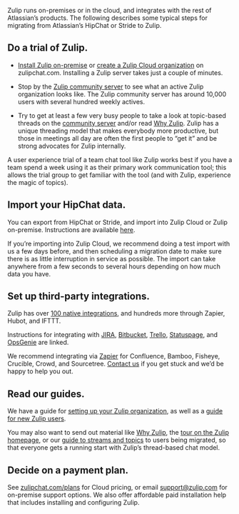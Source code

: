 Zulip runs on-premises or in the cloud, and integrates with the rest of
Atlassian’s products. The following describes some typical steps for
migrating from Atlassian’s HipChat or Stride to Zulip.

## Do a trial of Zulip.

* [Install Zulip on-premise](https://zulip.readthedocs.io/en/stable/production/install.html)
or [create a Zulip Cloud organization](https://zulipchat.com/new) on
zulipchat.com. Installing a Zulip server takes just a couple of
minutes.

* Stop by the [Zulip community server](https://chat.zulip.org) to see
what an active Zulip organization looks like.  The Zulip community
server has around 10,000 users with several hundred weekly actives.

* Try to get at least a few very busy people to take a look at topic-based
threads on the [community server](https://chat.zulip.org) and/or read
[Why Zulip](/why-zulip). Zulip has a unique threading model that makes
everybody more productive, but those in meetings all day are often the
first people to “get it” and be strong advocates for Zulip internally.

A user experience trial of a team chat tool like Zulip works best if
you have a team spend a week using it as their primary work
communication tool; this allows the trial group to get familiar with
the tool (and with Zulip, experience the magic of topics).

## Import your HipChat data.

You can export from HipChat or Stride, and import into Zulip Cloud or Zulip
on-premise. Instructions are available [here](/help/import-from-hipchat).

If you’re importing into Zulip Cloud, we recommend doing a test import
with us a few days before, and then scheduling a migration date to
make sure there is as little interruption in service as possible. The
import can take anywhere from a few seconds to several hours depending
on how much data you have.

## Set up third-party integrations.

Zulip has over [100 native integrations](/integrations), and hundreds more
through Zapier, Hubot, and IFTTT.

Instructions for integrating with [JIRA](/integrations/doc/jira),
[Bitbucket](/integrations/doc/bitbucket2),
[Trello](/integrations/doc/trello),
[Statuspage](/integrations/doc/statuspage), and
[OpsGenie](/integrations/doc/opsgenie) are linked.

We recommend integrating via [Zapier](/integrations/doc/zapier) for
Confluence, Bamboo, Fisheye, Crucible, Crowd, and Sourcetree.
[Contact us](/help/contact-support) if you get stuck and we’d be happy to help
you out.

## Read our guides.

We have a guide for
[setting up your Zulip organization](/help/getting-your-organization-started-with-zulip),
as well as a [guide for new Zulip users](/help/getting-started-with-zulip).

You may also want to send out material like [Why Zulip](/why-zulip), the
[tour on the Zulip homepage](/), or our
[guide to streams and topics](/help/about-streams-and-topics) to users being
migrated, so that everyone gets a running start with Zulip’s thread-based
chat model.

## Decide on a payment plan.

See [zulipchat.com/plans](https://zulipchat.com/plans) for Cloud
pricing, or email <support@zulip.com> for on-premise support
options. We also offer affordable paid installation help that includes
installing and configuring Zulip.
